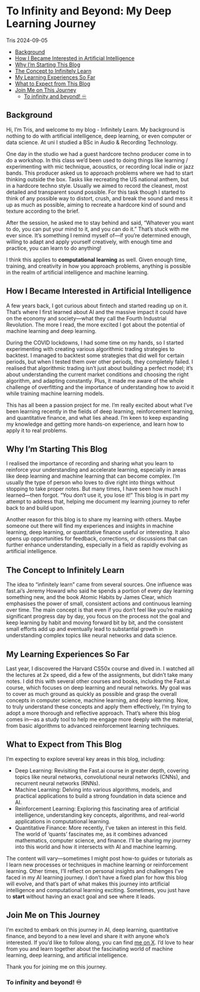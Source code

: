 # To Infinity and Beyond: My Deep Learning Journey
Tris
2024-09-05

- [Background](#background)
- [How I Became Interested in Artificial
  Intelligence](#how-i-became-interested-in-artificial-intelligence)
- [Why I’m Starting This Blog](#why-im-starting-this-blog)
- [The Concept to Infinitely Learn](#the-concept-to-infinitely-learn)
- [My Learning Experiences So Far](#my-learning-experiences-so-far)
- [What to Expect from This Blog](#what-to-expect-from-this-blog)
- [Join Me on This Journey](#join-me-on-this-journey)
  - [To infinity and beyond! ♾️](#to-infinity-and-beyond)

<!-- WARNING: THIS FILE WAS AUTOGENERATED! DO NOT EDIT! -->

## Background

Hi, I’m Tris, and welcome to my blog - Infinitely Learn. My background
is nothing to do with artificial intelligence, deep learning, or even
computer or data science. At uni I studied a BSc in Audio & Recording
Technology.

One day in the studio we had a guest hardcore techno producer come in to
do a workshop. In this class we’d been used to doing things like
learning / experimenting with mic technique, acoustics, or recording
local indie or jazz bands. This producer asked us to approach problems
where we had to start thinking outside the box. Tasks like recreating
the US national anthem, but in a hardcore techno style. Usually we aimed
to record the cleanest, most detailed and transparent sound possible.
For this task though I started to think of any possible way to distort,
crush, and break the sound and mess it up as much as possible, aiming to
recreate a hardcore kind of sound and texture according to the brief.

After the session, he asked me to stay behind and said, “Whatever you
want to do, you can put your mind to it, and you can do it.” That’s
stuck with me ever since. It’s something I remind myself of—if you’re
determined enough, willing to adapt and apply yourself creatively, with
enough time and practice, you can learn to do anything!

I think this applies to **computational learning** as well. Given enough
time, training, and creativity in how you approach problems, anything is
possible in the realm of artificial intelligence and machine learning.

## How I Became Interested in Artificial Intelligence

A few years back, I got curious about fintech and started reading up on
it. That’s where I first learned about AI and the massive impact it
could have on the economy and society—what they call the Fourth
Industrial Revolution. The more I read, the more excited I got about the
potential of machine learning and deep learning.

During the COVID lockdowns, I had some time on my hands, so I started
experimenting with creating various algorithmic trading strategies to
backtest. I managed to backtest some strategies that did well for
certain periods, but when I tested them over other periods, they
completely failed. I realised that algorithmic trading isn’t just about
building a perfect model; it’s about understanding the current market
conditions and choosing the right algorithm, and adapting constantly.
Plus, it made me aware of the whole challenge of overfitting and the
importance of understanding how to avoid it while training machine
learning models.

This has all been a passion project for me. I’m really excited about
what I’ve been learning recently in the fields of deep learning,
reinforcement learning, and quantitative finance, and what lies ahead.
I’m keen to keep expanding my knowledge and getting more hands-on
experience, and learn how to apply it to real problems.

## Why I’m Starting This Blog

I realised the importance of recording and sharing what you learn to
reinforce your understanding and accelerate learning, especially in
areas like deep learning and machine learning that can become complex.
I’m usually the type of person who loves to dive right into things
without stopping to take proper notes. But many times, I have seen how
much I learned—then forgot. “You don’t use it, you lose it!” This blog
is in part my attempt to address that, helping me document my learning
journey to refer back to and build upon.

Another reason for this blog is to share my learning with others. Maybe
someone out there will find my experiences and insights in machine
learning, deep learning, or quantitative finance useful or interesting.
It also opens up opportunities for feedback, corrections, or discussions
that can further enhance understanding, especially in a field as rapidly
evolving as artificial intelligence.

## The Concept to Infinitely Learn

The idea to “infinitely learn” came from several sources. One influence
was fast.ai’s Jeremy Howard who said he spends a portion of every day
learning something new, and the book Atomic Habits by James Clear, which
emphasises the power of small, consistent actions and continuous
learning over time. The main concept is that even if you don’t feel like
you’re making significant progress day by day, you focus on the process
not the goal and keep learning by habit and moving forward bit by bit,
and the consistent small efforts add up and eventually lead to
substantial growth in understanding complex topics like neural networks
and data science.

## My Learning Experiences So Far

Last year, I discovered the Harvard CS50x course and dived in. I watched
all the lectures at 2x speed, did a few of the assignments, but didn’t
take many notes. I did this with several other courses and books,
including the Fast.ai course, which focuses on deep learning and neural
networks. My goal was to cover as much ground as quickly as possible and
grasp the overall concepts in computer science, machine learning, and
deep learning. Now, to truly understand these concepts and apply them
effectively, I’m trying to adopt a more thorough and reflective
approach. That’s where this blog comes in—as a study tool to help me
engage more deeply with the material, from basic algorithms to advanced
reinforcement learning techniques.

## What to Expect from This Blog

I’m expecting to explore several key areas in this blog, including:

- Deep Learning: Revisiting the Fast.ai course in greater depth,
  covering topics like neural networks, convolutional neural networks
  (CNNs), and recurrent neural networks (RNNs).
- Machine Learning: Delving into various algorithms, models, and
  practical applications to build a strong foundation in data science
  and AI.
- Reinforcement Learning: Exploring this fascinating area of artificial
  intelligence, understanding key concepts, algorithms, and real-world
  applications in computational learning.
- Quantitative Finance: More recently, I’ve taken an interest in this
  field. The world of ‘quants’ fascinates me, as it combines advanced
  mathematics, computer science, and finance. I’ll be sharing my journey
  into this world and how it intersects with AI and machine learning.

The content will vary—sometimes I might post how-to guides or tutorials
as I learn new processes or techniques in machine learning or
reinforcement learning. Other times, I’ll reflect on personal insights
and challenges I’ve faced in my AI learning journey. I don’t have a
fixed plan for how this blog will evolve, and that’s part of what makes
this journey into artificial intelligence and computational learning
exciting. Sometimes, you just have to **start** without having an exact
goal and see where it leads.

## Join Me on This Journey

I’m excited to embark on this journey in AI, deep learning, quantitative
finance, and beyond to a new level and share it with anyone who’s
interested. If you’d like to follow along, you can find [me on
X](https://twitter.com/@InfinitelyLearn). I’d love to hear from you and
learn together about the fascinating world of machine learning, deep
learning, and artificial intelligence.

Thank you for joining me on this journey.

### To infinity and beyond! ♾️
